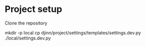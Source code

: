 # Project setup

Clone the repository

mkdir -p local
cp djinn/project/settings/templates/settings.dev.py ./local/settings.dev.py
